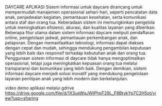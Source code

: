 DAYCARE APLIKASI
Sistem informasi untuk daycare dirancang untuk mempermudah manajemen operasional sehari-hari, seperti pencatatan data anak, penjadwalan kegiatan, pemantauan kesehatan, serta komunikasi antara staf dan orang tua. Keberadaan sistem ini memungkinkan pengelola untuk meningkatkan efisiensi, akurasi, dan kualitas layanan yang diberikan.
Beberapa fitur utama dalam sistem informasi daycare meliputi pendaftaran online, pengelolaan jadwal, pemantauan perkembangan anak, dan pelaporan. Dengan memanfaatkan teknologi, informasi dapat diakses dengan cepat dan mudah, sehingga mendukung pengambilan keputusan yang lebih baik dan responsif terhadap kebutuhan anak dan orang tua.
Penggunaan sistem informasi di daycare tidak hanya mengoptimalkan operasional, tetapi juga meningkatkan kepuasan orang tua melalui transparansi dan komunikasi yang lebih baik. Dengan demikian, sistem informasi daycare menjadi solusi inovatif yang mendukung pengelolaan layanan penitipan anak yang lebih modern dan berkelanjutan.

video demo aplikasi melalui gdrive https://drive.google.com/file/d/1X3ueWqJWIPhpT29L_F8BtykYp7C2H5ot/view?usp=sharing

